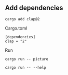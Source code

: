 ## Add dependencies

```
cargo add clap@2
```

Cargo.toml

```
[dependencies]
clap = "2"
```

Run

```
cargo run -- picture

cargo run -- --help
```
